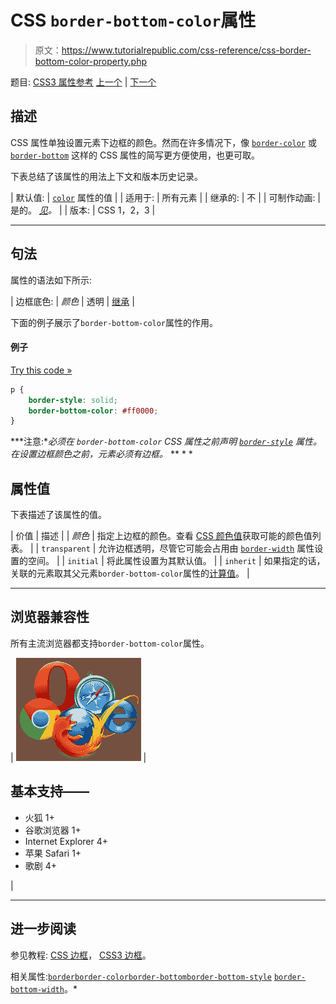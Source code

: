 # CSS `border-bottom-color`属性

> 原文：<https://www.tutorialrepublic.com/css-reference/css-border-bottom-color-property.php>

题目: [CSS3 属性参考](css3-properties.php) [上一个](css-border-bottom-property.php) | [下一个](css3-border-bottom-left-radius-property.php)

## 描述

CSS 属性单独设置元素下边框的颜色。然而在许多情况下，像 [`border-color`](css-border-color-property.php) 或 [`border-bottom`](css-border-bottom-property.php) 这样的 CSS 属性的简写更方便使用，也更可取。

下表总结了该属性的用法上下文和版本历史记录。

| 默认值: | [`color`](css-color-property.php) 属性的值 |
| 适用于: | 所有元素 |
| 继承的: | 不 |
| 可制作动画: | 是的。 [*见*](css-animatable-properties.php)*。* |
| 版本: | CSS 1，2，3 |

* * *

## 句法

属性的语法如下所示:

| 边框底色: | *颜色* &#124; 透明 &#124; [继承](../definitions.php#inherit) |

下面的例子展示了`border-bottom-color`属性的作用。

#### 例子

[Try this code »](../codelab.php?topic=css&file=border-bottom-color-property "Try this code using online Editor")

```css
p {
    border-style: solid;
    border-bottom-color: #ff0000;
}
```

 ***注意:**必须在
`border-bottom-color` CSS 属性之前声明 [`border-style`](css-border-style-property.php) 属性。在设置边框颜色之前，元素必须有边框。*  ** * *

## 属性值

下表描述了该属性的值。

| 价值 | 描述 |
| *颜色* | 指定上边框的颜色。查看 [CSS 颜色值](css-color-values.php)获取可能的颜色值列表。 |
| `transparent` | 允许边框透明，尽管它可能会占用由 [`border-width`](css-border-width-property.php) 属性设置的空间。 |
| `initial` | 将此属性设置为其默认值。 |
| `inherit` | 如果指定的话，关联的元素取其父元素`border-bottom-color`属性的[计算值](../definitions.php#computed-value)。 |

* * *

## 浏览器兼容性

所有主流浏览器都支持`border-bottom-color`属性。

| ![Browsers Icon](img/e9331123c77668c1832e541c2fca1002.png) | 

## 基本支持——

*   火狐 1+
*   谷歌浏览器 1+
*   Internet Explorer 4+
*   苹果 Safari 1+
*   歌剧 4+

 |

* * *

## 进一步阅读

参见教程: [CSS 边框](../css-tutorial/css-border.php)， [CSS3 边框](../css-tutorial/css3-border.php)。

相关属性:[`border`](css-border-property.php)[`border-color`](css-border-color-property.php)[`border-bottom`](css-border-bottom-property.php)[`border-bottom-style`](css-border-bottom-style-property.php)
[`border-bottom-width`](css-border-bottom-width-property.php)。*